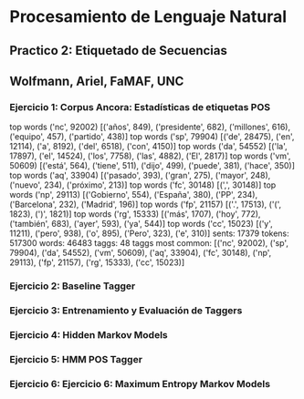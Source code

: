 # Procesamiento de Lenguaje Natural #

## Practico 2: Etiquetado de Secuencias  ##
## Wolfmann, Ariel, FaMAF, UNC  ##

### Ejercicio 1:  Corpus Ancora: Estadísticas de etiquetas POS ###
top words ('nc', 92002) [('años', 849), ('presidente', 682), ('millones', 616), ('equipo', 457), ('partido', 438)]
top words ('sp', 79904) [('de', 28475), ('en', 12114), ('a', 8192), ('del', 6518), ('con', 4150)]
top words ('da', 54552) [('la', 17897), ('el', 14524), ('los', 7758), ('las', 4882), ('El', 2817)]
top words ('vm', 50609) [('está', 564), ('tiene', 511), ('dijo', 499), ('puede', 381), ('hace', 350)]
top words ('aq', 33904) [('pasado', 393), ('gran', 275), ('mayor', 248), ('nuevo', 234), ('próximo', 213)]
top words ('fc', 30148) [(',', 30148)]
top words ('np', 29113) [('Gobierno', 554), ('España', 380), ('PP', 234), ('Barcelona', 232), ('Madrid', 196)]
top words ('fp', 21157) [('.', 17513), ('(', 1823), (')', 1821)]
top words ('rg', 15333) [('más', 1707), ('hoy', 772), ('también', 683), ('ayer', 593), ('ya', 544)]
top words ('cc', 15023) [('y', 11211), ('pero', 938), ('o', 895), ('Pero', 323), ('e', 310)]
sents: 17379
tokens: 517300
words: 46483
taggs: 48
taggs most common: [('nc', 92002), ('sp', 79904), ('da', 54552), ('vm', 50609), ('aq', 33904), ('fc', 30148), ('np', 29113), ('fp', 21157), ('rg', 15333), ('cc', 15023)]

### Ejercicio 2: Baseline Tagger ###

### Ejercicio 3: Entrenamiento y Evaluación de Taggers ###

### Ejercicio 4: Hidden Markov Models ###

### Ejercicio 5: HMM POS Tagger ###

### Ejercicio 6: Ejercicio 6: Maximum Entropy Markov Models ###
